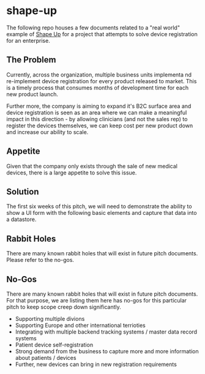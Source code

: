 # shape-up

The following repo houses a few documents related to a "real world" example of [Shape Up](https://basecamp.com/shapeup) for a project that attempts to solve device registration for an enterprise.

## The Problem

Currently, across the organization, multiple business units implementa nd re-implement device registration for every product released to market. This is a timely process that consumes months of development time for each new product launch. 

Further more, the company is aiming to expand it's B2C surface area and device registration is seen as an area where we can make a meaningful impact in this direction - by allowing clinicians (and not the sales rep) to register the devices themselves, we can keep cost per new product down and increase our ability to scale. 

## Appetite

Given that the company only exists through the sale of new medical devices, there is a large appetite to solve this issue. 

## Solution

The first six weeks of this pitch, we will need to demonstrate the ability to show a UI form with the following basic elements and capture that data into a datastore. 


## Rabbit Holes

There are many known rabbit holes that will exist in future pitch documents. Please refer to the no-gos. 




## No-Gos

There are many known rabbit holes that will exist in future pitch documents. For that purpose, we are listing them here has no-gos for this particular pitch to keep scope creep down significantly. 

* Supporting multiple divions
* Supporting Europe and other international terrioties
* Integrating with multiple backend tracking systems / master data record systems
* Patient device self-registration
* Strong demand from the business to capture more and more information about patients / devices
* Further, new devices can bring in new registration requirements

